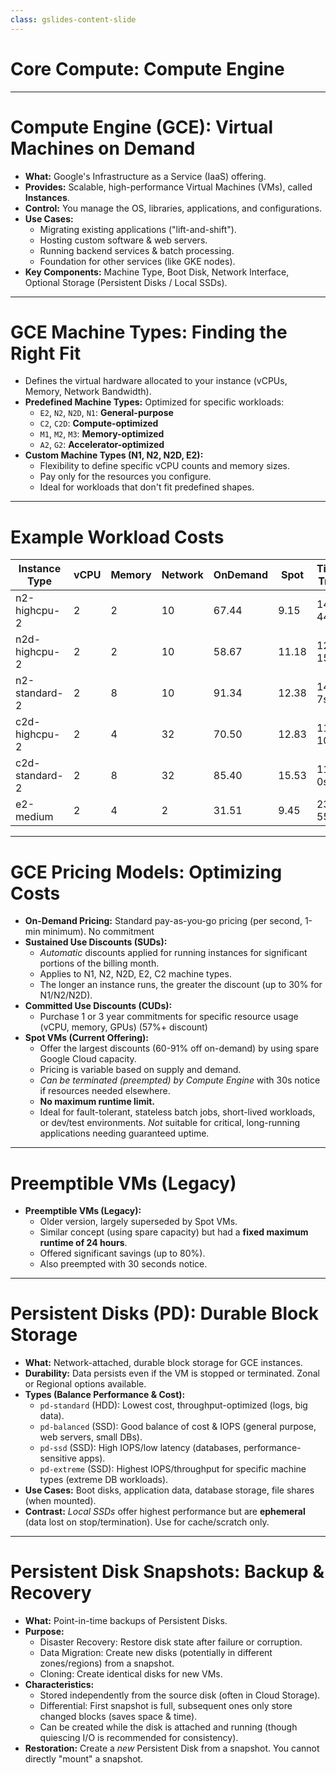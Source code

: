 ```yaml
---
class: gslides-content-slide
---
```


# Core Compute: Compute Engine

---

# Compute Engine (GCE): Virtual Machines on Demand

* **What:** Google's Infrastructure as a Service (IaaS) offering.
* **Provides:** Scalable, high-performance Virtual Machines (VMs), called **Instances**.
* **Control:** You manage the OS, libraries, applications, and configurations.
* **Use Cases:**
    * Migrating existing applications ("lift-and-shift").
    * Hosting custom software & web servers.
    * Running backend services & batch processing.
    * Foundation for other services (like GKE nodes).
* **Key Components:** Machine Type, Boot Disk, Network Interface, Optional Storage (Persistent Disks / Local SSDs).

---

# GCE Machine Types: Finding the Right Fit

* Defines the virtual hardware allocated to your instance (vCPUs, Memory, Network Bandwidth).
* **Predefined Machine Types:** Optimized for specific workloads:
    * `E2`, `N2`, `N2D`, `N1`: **General-purpose**
    * `C2`, `C2D`: **Compute-optimized**
    * `M1`, `M2`, `M3`: **Memory-optimized**
    * `A2`, `G2`: **Accelerator-optimized**
* **Custom Machine Types (N1, N2, N2D, E2):**
    * Flexibility to define specific vCPU counts and memory sizes.
    * Pay only for the resources you configure.
    * Ideal for workloads that don't fit predefined shapes.

---

# Example Workload Costs

| Instance Type | vCPU | Memory | Network | OnDemand | Spot | Time Trial | Real  |
|---------------|------|--------|---------|----------|------|------------|-------|
| n2-highcpu-2  | 2    | 2      | 10      | 67.44    |  9.15 | 14m 44s   | 12716 |
| n2d-highcpu-2 | 2    | 2      | 10      | 58.67    | 11.18 | 12m 15s   | 8436  |
| n2-standard-2 | 2    | 8      | 10      | 91.34    | 12.38 | 14m 7s    | 12663 |
| c2d-highcpu-2 | 2    | 4      | 32      | 70.50    | 12.83 | 11m 10s   | 8537  |
| c2d-standard-2| 2    | 8      | 32      | 85.40    | 15.53 | 11m 0s    | 8463  |
| e2-medium     | 2    | 4      | 2       | 31.51    |  9.45 | 23m 55s   | 13560 |

---

# GCE Pricing Models: Optimizing Costs

* **On-Demand Pricing:** Standard pay-as-you-go pricing (per second, 1-min minimum). No commitment
* **Sustained Use Discounts (SUDs):**
    * *Automatic* discounts applied for running instances for significant portions of the billing month.
    * Applies to N1, N2, N2D, E2, C2 machine types.
    * The longer an instance runs, the greater the discount (up to 30% for N1/N2/N2D).
* **Committed Use Discounts (CUDs):**
    * Purchase 1 or 3 year commitments for specific resource usage (vCPU, memory, GPUs) (57%+ discount)
* **Spot VMs (Current Offering):**
    * Offer the largest discounts (60-91% off on-demand) by using spare Google Cloud capacity.
    * Pricing is variable based on supply and demand.
    * *Can be terminated (preempted) by Compute Engine* with 30s notice if resources needed elsewhere.
    * **No maximum runtime limit.**
    * Ideal for fault-tolerant, stateless batch jobs, short-lived workloads, or dev/test environments. *Not* suitable for critical, long-running applications needing guaranteed uptime.

---

# Preemptible VMs (Legacy)

* **Preemptible VMs (Legacy):**
    * Older version, largely superseded by Spot VMs.
    * Similar concept (using spare capacity) but had a **fixed maximum runtime of 24 hours**.
    * Offered significant savings (up to 80%).
    * Also preempted with 30 seconds notice.
---

# Persistent Disks (PD): Durable Block Storage

* **What:** Network-attached, durable block storage for GCE instances.
* **Durability:** Data persists even if the VM is stopped or terminated. Zonal or Regional options available.
* **Types (Balance Performance & Cost):**
    * `pd-standard` (HDD): Lowest cost, throughput-optimized (logs, big data).
    * `pd-balanced` (SSD): Good balance of cost & IOPS (general purpose, web servers, small DBs).
    * `pd-ssd` (SSD): High IOPS/low latency (databases, performance-sensitive apps).
    * `pd-extreme` (SSD): Highest IOPS/throughput for specific machine types (extreme DB workloads).
* **Use Cases:** Boot disks, application data, database storage, file shares (when mounted).
* **Contrast:** *Local SSDs* offer highest performance but are **ephemeral** (data lost on stop/termination). Use for cache/scratch only.

---

# Persistent Disk Snapshots: Backup & Recovery

* **What:** Point-in-time backups of Persistent Disks.
* **Purpose:**
    * Disaster Recovery: Restore disk state after failure or corruption.
    * Data Migration: Create new disks (potentially in different zones/regions) from a snapshot.
    * Cloning: Create identical disks for new VMs.
* **Characteristics:**
    * Stored independently from the source disk (often in Cloud Storage).
    * Differential: First snapshot is full, subsequent ones only store changed blocks (saves space & time).
    * Can be created while the disk is attached and running (though quiescing I/O is recommended for consistency).
* **Restoration:** Create a *new* Persistent Disk from a snapshot. You cannot directly "mount" a snapshot.
